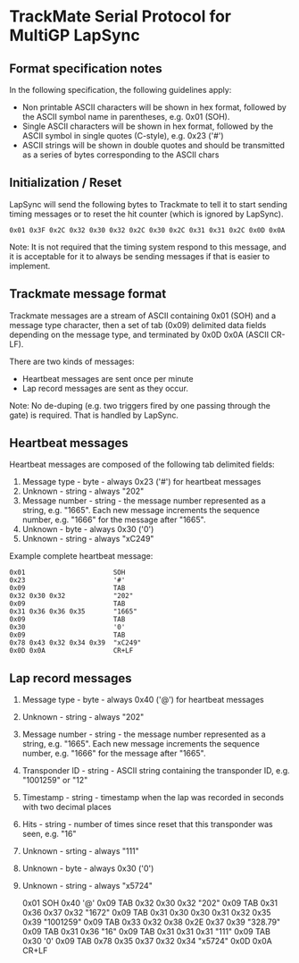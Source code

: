 # TrackMate Serial Protocol for MultiGP LapSync

## Format specification notes

In the following specification, the following guidelines apply:
- Non printable ASCII characters will be shown in hex format, followed by the
  ASCII symbol name in parentheses, e.g. 0x01 (SOH).
- Single ASCII characters will be shown in hex format, followed by the ASCII symbol
  in single quotes (C-style), e.g. 0x23 ('#')
- ASCII strings will be shown in double quotes and should be transmitted as a series
  of bytes corresponding to the ASCII chars

## Initialization / Reset

LapSync will send the following bytes to Trackmate to tell it to start
sending timing messages or to reset the hit counter (which is ignored by
LapSync).

    0x01 0x3F 0x2C 0x32 0x30 0x32 0x2C 0x30 0x2C 0x31 0x31 0x2C 0x0D 0x0A

Note: It is not required that the timing system respond to this message, and it
is acceptable for it to always be sending messages if that is easier to
implement.

## Trackmate message format

Trackmate messages are a stream of ASCII containing 0x01 (SOH) and a message
type character, then a set of tab (0x09) delimited data fields depending on the
message type, and terminated by 0x0D 0x0A (ASCII CR-LF). 

There are two kinds of messages:
- Heartbeat messages are sent once per minute 
- Lap record messages are sent as they occur. 

Note: No de-duping (e.g. two triggers fired by one passing through the gate) is
required. That is handled by LapSync.

## Heartbeat messages

Heartbeat messages are composed of the following tab delimited fields:

1. Message type - byte - always 0x23 ('#') for heartbeat messages
2. Unknown - string - always "202"
3. Message number - string - the message number represented as a string, e.g.
   "1665". Each new message increments the sequence number, e.g. "1666" for the
   message after "1665". 
4. Unknown - byte - always 0x30 ('0')
5. Unknown - string - always "xC249"

Example complete heartbeat message:

    0x01                      SOH
    0x23                      '#'
    0x09                      TAB
    0x32 0x30 0x32            "202"
    0x09                      TAB 
    0x31 0x36 0x36 0x35       "1665"
    0x09                      TAB
    0x30                      '0' 
    0x09                      TAB
    0x78 0x43 0x32 0x34 0x39  "xC249"
    0x0D 0x0A                 CR+LF 

## Lap record messages

1. Message type - byte - always 0x40 ('@') for heartbeat messages
2. Unknown - string - always "202"
3. Message number - string - the message number represented as a string, e.g.
   "1665". Each new message increments the sequence number, e.g. "1666" for the
   message after "1665". 
4. Transponder ID - string - ASCII string containing the transponder ID, e.g. "1001259" or "12"
5. Timestamp - string - timestamp when the lap was recorded in seconds with two decimal places
6. Hits - string - number of times since reset that this transponder was seen, e.g. "16"
7. Unknown - srting - always "111"
8. Unknown - byte - always 0x30 ('0')
9. Unknown - string - always "x5724"

    0x01                                  SOH
    0x40                                  '@'
    0x09                                  TAB
    0x32 0x30 0x32                        "202"
    0x09                                  TAB
    0x31 0x36 0x37 0x32                   "1672"
    0x09                                  TAB
    0x31 0x30 0x30 0x31 0x32 0x35 0x39    "1001259"
    0x09                                  TAB
    0x33 0x32 0x38 0x2E 0x37 0x39         "328.79"
    0x09                                  TAB
    0x31 0x36                             "16"
    0x09                                  TAB
    0x31 0x31 0x31                        "111"
    0x09                                  TAB
    0x30                                  '0'
    0x09                                  TAB
    0x78 0x35 0x37 0x32 0x34              "x5724"
    0x0D 0x0A                             CR+LF 

